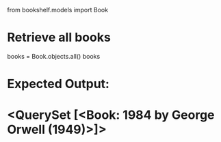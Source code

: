 from bookshelf.models import Book

# Retrieve all books

books = Book.objects.all()
books

# Expected Output:

# <QuerySet [<Book: 1984 by George Orwell (1949)>]>
